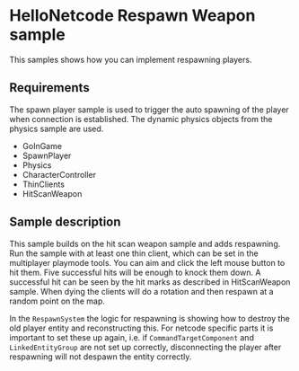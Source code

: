 # HelloNetcode Respawn Weapon sample

This samples shows how you can implement respawning players.

## Requirements

The spawn player sample is used to trigger the auto spawning of the player when connection is established. The dynamic physics objects from the physics sample are used.

* GoInGame
* SpawnPlayer
* Physics
* CharacterController
* ThinClients
* HitScanWeapon

## Sample description

This sample builds on the hit scan weapon sample and adds respawning. Run the sample with at least one thin client, which can be set in the multiplayer playmode tools.
You can aim and click the left mouse button to hit them. Five successful hits will be enough to knock them down. A successful hit can be seen by the hit marks as described in HitScanWeapon sample.
When dying the clients will do a rotation and then respawn at a random point on the map.

In the `RespawnSystem` the logic for respawning is showing how to destroy the old player entity and reconstructing this.
For netcode specific parts it is important to set these up again, i.e. if `CommandTargetComponent` and `LinkedEntityGroup` are not set up correctly, disconnecting the player after respawning will not despawn the entity correctly.

